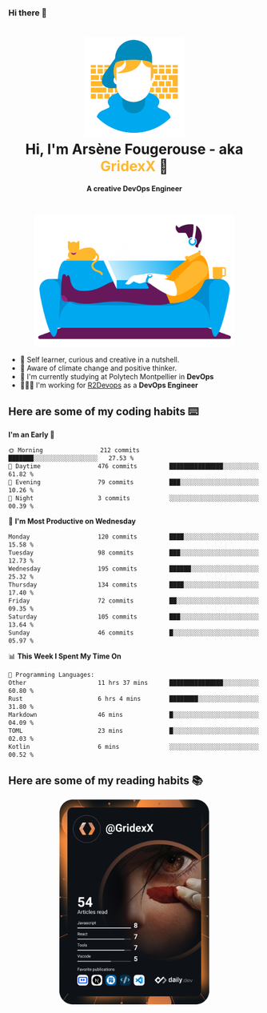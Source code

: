 ### Hi there 👋

<!--
**GridexX/gridexx** is a ✨ _special_ ✨ repository because its `README.md` (this file) appears on your GitHub profile.

Here are some ideas to get you started:

- 🔭 I’m currently working on ...
- 🌱 I’m currently learning ...
- 👯 I’m looking to collaborate on ...
- 🤔 I’m looking for help with ...
- 💬 Ask me about ...
- 📫 How to reach me: ...
- 😄 Pronouns: ...
- ⚡ Fun fact: ...
-->


<!-- Header -->
<h1 align="center">
  <img src="./images/user_profile.png" width="200">
  <br>
  Hi, I'm Arsène Fougerouse - aka <span style="color:#ffb72e">GridexX</span> 👋
</h1>


<p align="center">
  <b>A creative DevOps Engineer </b>
</p>
<br/>
<p align="center">
  <img src="./images/man_couch.png" width="400">
</p>

- 🎨 Self learner, curious and creative in a nutshell. 
- 🌱 Aware of climate change and positive thinker.
- 📕 I'm currently studying at Polytech Montpellier in **DevOps**
- 👨🏻‍💻 I'm working for [R2Devops](https://r2devops.io) as a **DevOps Engineer**


## Here are some of my coding habits ⌨️

<!-- Add a section about tech and Ops stack
  Like this one : https://github.com/Xanthus58#-tech-stack
-->
<!--START_SECTION:waka-->
**I'm an Early 🐤** 

```text
🌞 Morning                212 commits         ███████░░░░░░░░░░░░░░░░░░   27.53 % 
🌆 Daytime                476 commits         ███████████████░░░░░░░░░░   61.82 % 
🌃 Evening                79 commits          ███░░░░░░░░░░░░░░░░░░░░░░   10.26 % 
🌙 Night                  3 commits           ░░░░░░░░░░░░░░░░░░░░░░░░░   00.39 % 
```
📅 **I'm Most Productive on Wednesday** 

```text
Monday                   120 commits         ████░░░░░░░░░░░░░░░░░░░░░   15.58 % 
Tuesday                  98 commits          ███░░░░░░░░░░░░░░░░░░░░░░   12.73 % 
Wednesday                195 commits         ██████░░░░░░░░░░░░░░░░░░░   25.32 % 
Thursday                 134 commits         ████░░░░░░░░░░░░░░░░░░░░░   17.40 % 
Friday                   72 commits          ██░░░░░░░░░░░░░░░░░░░░░░░   09.35 % 
Saturday                 105 commits         ███░░░░░░░░░░░░░░░░░░░░░░   13.64 % 
Sunday                   46 commits          █░░░░░░░░░░░░░░░░░░░░░░░░   05.97 % 
```


📊 **This Week I Spent My Time On** 

```text
💬 Programming Languages: 
Other                    11 hrs 37 mins      ███████████████░░░░░░░░░░   60.80 % 
Rust                     6 hrs 4 mins        ████████░░░░░░░░░░░░░░░░░   31.80 % 
Markdown                 46 mins             █░░░░░░░░░░░░░░░░░░░░░░░░   04.09 % 
TOML                     23 mins             █░░░░░░░░░░░░░░░░░░░░░░░░   02.03 % 
Kotlin                   6 mins              ░░░░░░░░░░░░░░░░░░░░░░░░░   00.52 % 
```


<!--END_SECTION:waka-->

## Here are some of my reading habits 📚
<div  align="center">
  <img src="./images/devcard.svg" width="300">
</div>
